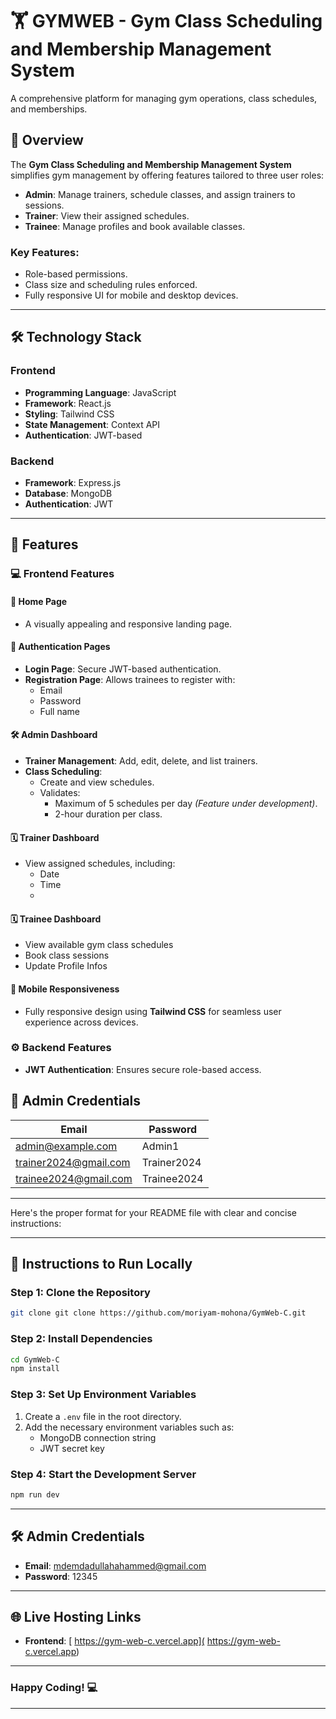 # 🏋️ GYMWEB - Gym Class Scheduling and Membership Management System

A comprehensive platform for managing gym operations, class schedules, and memberships.


## 📖 Overview

The **Gym Class Scheduling and Membership Management System** simplifies gym management by offering features tailored to three user roles:

- **Admin**: Manage trainers, schedule classes, and assign trainers to sessions.
- **Trainer**: View their assigned schedules.
- **Trainee**: Manage profiles and book available classes.

### Key Features:

- Role-based permissions.
- Class size and scheduling rules enforced.
- Fully responsive UI for mobile and desktop devices.

---

## 🛠️ Technology Stack

### Frontend

- **Programming Language**: JavaScript
- **Framework**: React.js
- **Styling**: Tailwind CSS
- **State Management**: Context API
- **Authentication**: JWT-based

### Backend

- **Framework**: Express.js
- **Database**: MongoDB
- **Authentication**: JWT

---

## 📑 Features

### 💻 Frontend Features

#### 🌟 Home Page

- A visually appealing and responsive landing page.

#### 🔐 Authentication Pages

- **Login Page**: Secure JWT-based authentication.
- **Registration Page**: Allows trainees to register with:
  - Email
  - Password
  - Full name

#### 🛠️ Admin Dashboard

- **Trainer Management**: Add, edit, delete, and list trainers.
- **Class Scheduling**:
  - Create and view schedules.
  - Validates:
    - Maximum of 5 schedules per day _(Feature under development)_.
    - 2-hour duration per class.

#### 🗓️ Trainer Dashboard
- View assigned schedules, including:
  - Date
  - Time
  - 
#### 🗓️ Trainee Dashboard

- View available gym class schedules
- Book class sessions
- Update Profile Infos

#### 📱 Mobile Responsiveness

- Fully responsive design using **Tailwind CSS** for seamless user experience across devices.

### ⚙️ Backend Features

- **JWT Authentication**: Ensures secure role-based access.

## 🔑 Admin Credentials

| Email                 | Password           |
| -----------------     | --------           |
| admin@example.com     | Admin1             |
| trainer2024@gmail.com | Trainer2024        |
| trainee2024@gmail.com | Trainee2024        |

---

Here's the proper format for your README file with clear and concise instructions:  

---

## 🚀 Instructions to Run Locally  

### Step 1: Clone the Repository  
```bash  
git clone git clone https://github.com/moriyam-mohona/GymWeb-C.git    
```  

### Step 2: Install Dependencies  
```bash  
cd GymWeb-C    
npm install  
```  

### Step 3: Set Up Environment Variables  
1. Create a `.env` file in the root directory.  
2. Add the necessary environment variables such as:  
   - MongoDB connection string  
   - JWT secret key  

### Step 4: Start the Development Server  
```bash  
npm run dev  
``` 
---

## 🛠 Admin Credentials  
- **Email**: mdemdadullahahammed@gmail.com  
- **Password**: 12345  

---

## 🌐 Live Hosting Links  
- **Frontend**: [ https://gym-web-c.vercel.app]( https://gym-web-c.vercel.app)  

---

### Happy Coding! 💻  

---  
